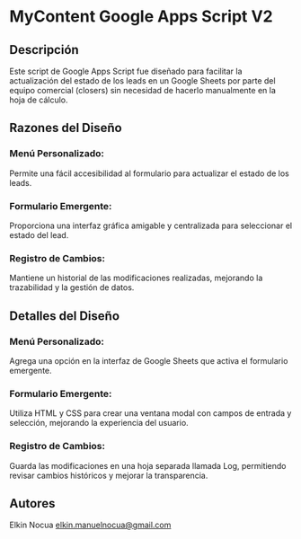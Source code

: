 # MyContent Google Apps Script V2

## Descripción

Este script de Google Apps Script fue diseñado para facilitar la actualización del estado de los leads en un Google Sheets por parte del equipo comercial (closers) sin necesidad de hacerlo manualmente en la hoja de cálculo.

## Razones del Diseño

### Menú Personalizado: 

Permite una fácil accesibilidad al formulario para actualizar el estado de los leads.

### Formulario Emergente: 

Proporciona una interfaz gráfica amigable y centralizada para seleccionar el estado del lead.

### Registro de Cambios: 

Mantiene un historial de las modificaciones realizadas, mejorando la trazabilidad y la gestión de datos.

## Detalles del Diseño

### Menú Personalizado: 

Agrega una opción en la interfaz de Google Sheets que activa el formulario emergente.

### Formulario Emergente: 

Utiliza HTML y CSS para crear una ventana modal con campos de entrada y selección, mejorando la experiencia del usuario.

### Registro de Cambios: 

Guarda las modificaciones en una hoja separada llamada Log, permitiendo revisar cambios históricos y mejorar la transparencia.

## Autores

Elkin Nocua
elkin.manuelnocua@gmail.com